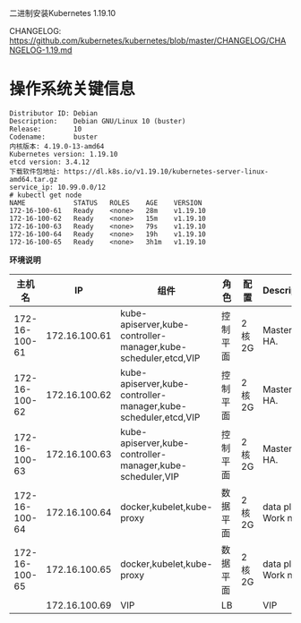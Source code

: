 二进制安装Kubernetes 1.19.10

CHANGELOG: https://github.com/kubernetes/kubernetes/blob/master/CHANGELOG/CHANGELOG-1.19.md
# 操作系统关键信息
```
Distributor ID: Debian
Description:    Debian GNU/Linux 10 (buster)
Release:        10
Codename:       buster
内核版本: 4.19.0-13-amd64
Kubernetes version: 1.19.10
etcd version: 3.4.12
下载软件包地址: https://dl.k8s.io/v1.19.10/kubernetes-server-linux-amd64.tar.gz
service_ip: 10.99.0.0/12
# kubectl get node
NAME            STATUS   ROLES    AGE    VERSION
172-16-100-61   Ready    <none>   28m    v1.19.10
172-16-100-62   Ready    <none>   15m    v1.19.10
172-16-100-63   Ready    <none>   79s    v1.19.10
172-16-100-64   Ready    <none>   19h    v1.19.10
172-16-100-65   Ready    <none>   3h1m   v1.19.10
```
__环境说明__

| 主机名             | IP    | 组件 | 角色      | 配置   | Description                                                                              |
| ---------------- | ----------- | ----------- | ------------ | ------- | ---------------------------------------------------------------------------------------- |
| 172-16-100-61             | 172.16.100.61   | kube-apiserver,kube-controller-manager,kube-scheduler,etcd,VIP    |    控制平面         |    2核2G     | Master and HA.                                            | 控制平面
| 172-16-100-62             | 172.16.100.62  | kube-apiserver,kube-controller-manager,kube-scheduler,etcd,VIP    |      控制平面        | 2核2G | Master and HA.                                                                    |
| 172-16-100-63          | 172.16.100.63  | kube-apiserver,kube-controller-manager,kube-scheduler,VIP    | 控制平面            | 2核2G | Master and HA.                                                   |
| 172-16-100-64           | 172.16.100.64   | docker,kubelet,kube-proxy    | 数据平面 |   2核2G     | data plan Work node                                   |
| 172-16-100-65    | 172.16.100.65  | docker,kubelet,kube-proxy    | 数据平面         | 2核2G | data plan Work node  
|     | 172.16.100.69  | VIP    | LB         |  | VIP                                                       |